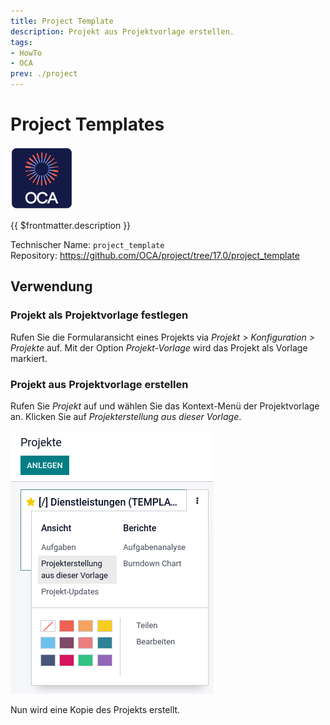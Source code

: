 ```yaml
---
title: Project Template
description: Projekt aus Projektvorlage erstellen.
tags:
- HowTo
- OCA
prev: ./project
---
```

# Project Templates
![icon_oca_app](attachments/icon_oca_app.png)

{{ $frontmatter.description }}

Technischer Name: `project_template`\
Repository: <https://github.com/OCA/project/tree/17.0/project_template>

## Verwendung

### Projekt als Projektvorlage festlegen

Rufen Sie die Formularansicht eines Projekts via *Projekt > Konfiguration > Projekte* auf. Mit der Option *Projekt-Vorlage* wird das Projekt als Vorlage markiert.

### Projekt aus Projektvorlage erstellen

Rufen Sie *Projekt* auf und wählen Sie das Kontext-Menü der Projektvorlage an. Klicken Sie auf *Projekterstellung aus dieser Vorlage*.

![](attachments/Project%20Templates.png)

Nun wird eine Kopie des Projekts erstellt.